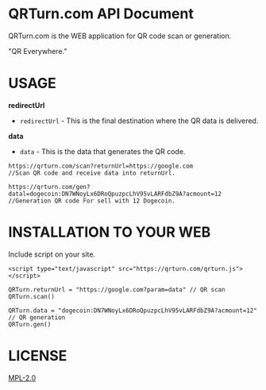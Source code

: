 # QRTurn.com API Document

QRTurn.com is the WEB application for QR code scan or generation.

"QR Everywhere."

# USAGE

**redirectUrl**
- `redirectUrl` - This is the final destination where the QR data is delivered.

**data**
- `data` - This is the data that generates the QR code.

```
https://qrturn.com/scan?returnUrl=https://google.com
//Scan QR code and receive data into returnUrl.

https://qrturn.com/gen?datal=dogecoin:DN7WNoyLx6DRoQpuzpcLhV95vLARFdbZ9A?acmount=12
//Generation QR code For sell ​​with 12 Dogecoin.

```

# INSTALLATION TO YOUR WEB
Include script on your site.

```
<script type="text/javascript" src="https://qrturn.com/qrturn.js"></script>
```

```
QRTurn.returnUrl = "https://google.com?param=data" // QR scan
QRTurn.scan()

QRTurn.data = "dogecoin:DN7WNoyLx6DRoQpuzpcLhV95vLARFdbZ9A?acmount=12" // QR generation
QRTurn.gen()
```

# LICENSE
[MPL-2.0](https://www.mozilla.org/MPL/2.0/)
